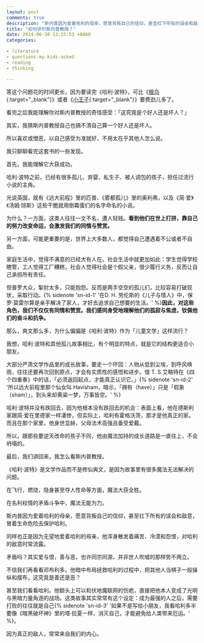 ```yaml
---
layout: post
comments: true
description: "斯内普因为爱着哈利的母亲，愿意背叛自己的信仰，甚至扛下所有的误会和敌意，冒着生命危险去保护哈利。同样也正是因为无望地爱着哈利的母亲，他浑身散发着痛苦、冷漠和怨恨，对哈利的敌意时常流露。矛盾吗？其实爱与恨，善与恶，也许同宗同源，并非世人吹嘘的那样势不两立。"
title: "如何评价斯内普教授？"
date: 2024-06-30 13:25:53 +0800
categories: 

- literature
- questions-my-kids-asked
- reading
- thinking

---
```


答这个问题花的时间更长，因为要读完《哈利·波特》，可比《[根鸟](/2024/03/why-cwx-do-not-fit-matt/){:target="_blank"}》或者《[小王子](/2024/04/the-little-prince-issue/){:target="_blank"}》要费劲儿多了。

看完之后我能理解你对斯内普教授的奇怪感受：「这究竟是个好人还是坏人？」

其实，我猜斯内普教授自己也搞不清自己算一个好人还是坏人。

所以喜欢或憎恶，以自己感受为准就好，不用太在乎其他人怎么说。

我只聊聊看完这套书的一些发现。

首先，我能理解它大获成功。

哈利·波特之前，已经有很多孤儿、弃婴、私生子、被人调包的孩子，担任过流行小说的主角。

光说英国，就有《远大前程》里的匹普、《雾都孤儿》里的奥利弗，以及《简·爱》《汤姆·琼斯》这些干脆就用倒霉蛋们的名字命名的小说。

为什么？一方面，这类人往往一文不名，遭人轻贱。**看到他们在世上打拼，靠自己的努力改变命运，会激发我们的同情与赞赏。**

另一方面，可能更重要的是，世界上大多数人，都觉得自己遭遇着不公或者不自由。

家庭生活中，觉得不满意的已经大有人在。社会生活中就更加如此：学生觉得学校瞎管，工人觉得工厂糟糕，社会人觉得社会是个假父亲，很少履行义务，反而让自己承担所有责任。

但普罗大众，掣肘太多，只能抱怨。反而是两手空空的孤儿们，比较容易打破现状，采取行动。{% sidenote 'sn-id-1' '在D. H. 劳伦斯的《儿子与情人》中，保罗·莫雷尔算是亲手解决了家人，才好去追求自己想要的生活。' %}**因此，对这些角色，我们不仅仅有同情和赞赏。我们感同身受地理解他们的孤寂与焦虑，钦佩他们的奋斗和抗争。**

那么，爽文那么多，为什么偏偏是《哈利·波特》作为「儿童文学」这样流行？

我想，哈利·波特和其他孤儿故事相比，有个明显的特点，就是它的结构更适合小朋友。

大部分严肃文学作品里的成长故事，要走一个环回：人物从低到尘埃，到呼风唤雨，往往还要再次回到原点，才会有实质性的感悟和进步。借 T. S.艾略特在《四个四重奏》中的话，「必须返回起点，才能真正认识它。」{% sidenote 'sn-id-2' '所以远大前程里那个仙女叫 Havisham，暗示，「拥有（have）」只是「假象（sham）」，到头来却黄粱一梦，万事皆空。' %}

哈利·波特并没有跌回去，因为他根本没有跌回去的机会：表面上看，他在德斯利家跟简·爱在里德家一样凄惨，但实际上，哈利有霍格沃茨，那才是他真正的家。而且在那个家里，他身世显赫，父母法术高强且备受爱戴。

所以，跟那些要逆天改命的孩子不同，他由魔法加持的成长道路是一直往上，不会坍塌的。

最后，我们讲回来，我怎么看斯内普教授。

《哈利·波特》是文学作品而不是修仙爽文，是因为故事里有很多魔法无法解决的问题。

在飞行，燃烧，隐身甚至夺人性命等方面，魔法大获全胜。

在名利权情的矛盾斗争中，魔法无能为力。

斯内普因为爱着哈利的母亲，愿意背叛自己的信仰，甚至扛下所有的误会和敌意，冒着生命危险去保护哈利。

同样也正是因为无望地爱着哈利的母亲，他浑身散发着痛苦、冷漠和怨恨，对哈利的敌意时常流露。

矛盾吗？其实爱与恨，善与恶，也许同宗同源，并非世人吹嘘的那样势不两立。

不信我们再看看邓布利多。他暗中布局拯救哈利的过程中，把其他人当棋子一般操纵和摆布，这究竟是善还是恶？

甚至我们看看哈利。他额头上可以和伏地魔联网的伤疤，直接把他本人变成了光明与黑暗力量角逐的战场。这类故事其实常常有这个设定：成为最强的人之后，需要打败的往往就是自己{% sidenote 'sn-id-3' '如果不是写给小朋友，我看哈利多半要像《暗黑破坏神》里的塔·拉夏一样，消灭自己，才能避免给人类带来厄运。' %}。

因为真正的敌人，常常来自我们的内心。